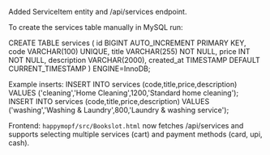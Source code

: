 Added ServiceItem entity and /api/services endpoint.

To create the services table manually in MySQL run:

CREATE TABLE services (
  id BIGINT AUTO_INCREMENT PRIMARY KEY,
  code VARCHAR(100) UNIQUE,
  title VARCHAR(255) NOT NULL,
  price INT NOT NULL,
  description VARCHAR(2000),
  created_at TIMESTAMP DEFAULT CURRENT_TIMESTAMP
) ENGINE=InnoDB;

Example inserts:
INSERT INTO services (code,title,price,description) VALUES ('cleaning','Home Cleaning',1200,'Standard home cleaning');
INSERT INTO services (code,title,price,description) VALUES ('washing','Washing & Laundry',800,'Laundry & washing service');

Frontend: `happymopf/src/Bookslot.html` now fetches /api/services and supports selecting multiple services (cart) and payment methods (card, upi, cash).
